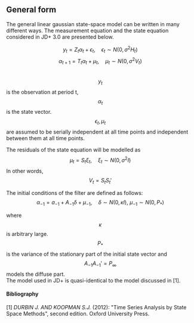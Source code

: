 ## General form

The general linear gaussian state-space model can be written in many different ways. The measurement equation and the state equation considered in JD+ 3.0 are presented below.

$$ y_t = Z_t \alpha_t + \epsilon_t,\quad \epsilon_t \sim N\left(0, \sigma^2 H_t\right) $$
$$ \alpha_{t+1} = T_t \alpha_t + \mu_t, \quad \mu_t \sim N \left(0, \sigma^2 V_t \right)$$
<br>
$$ y_t $$  is the observation at period t, 
$$ \alpha_t $$  is the state vector.
$$ \epsilon_t, \mu_t $$ 
are assumed to be serially independent at all time points and independent between them at all time points.  

The residuals of the state equation will be modelled as
$$ \mu_t = S_t \xi_t, \quad \xi_t \sim N\left( 0, \sigma^2 I\right) $$
In other words, 
$$ V_t=S_t S_t' $$

The initial conditions of the filter are defined as follows:
$$ \alpha_{-1} = a_{-1} + A_{-1}\delta + \mu_{-1}, \quad \delta \sim N\left(0, \kappa I \right),\: \mu_{-1} \sim N\left(0, P_*\right)$$

where 
$$ \kappa $$
is arbitrary large.
$$ P_* $$
is the variance of the stationary part of the initial state vector and
$$ A_{-1}A_{-1}'=P_\infty $$
models the diffuse part.   
The model used in JD+ is quasi-identical to the model discussed in [1].

#### Bibliography

[1] _DURBIN J. AND KOOPMAN S.J._ (2012): "Time Series Analysis by State Space Methods", second edition. Oxford University Press.
